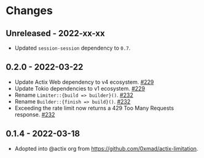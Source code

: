 # Changes

## Unreleased - 2022-xx-xx
- Updated `session-session` dependency to `0.7`.


## 0.2.0 - 2022-03-22
- Update Actix Web dependency to v4 ecosystem. [#229]
- Update Tokio dependencies to v1 ecosystem. [#229]
- Rename `Limiter::{build => builder}()`. [#232]
- Rename `Builder::{finish => build}()`. [#232]
- Exceeding the rate limit now returns a 429 Too Many Requests response. [#232]

[#229]: https://github.com/actix/actix-extras/pull/229
[#232]: https://github.com/actix/actix-extras/pull/232


## 0.1.4 - 2022-03-18
- Adopted into @actix org from <https://github.com/0xmad/actix-limitation>.
